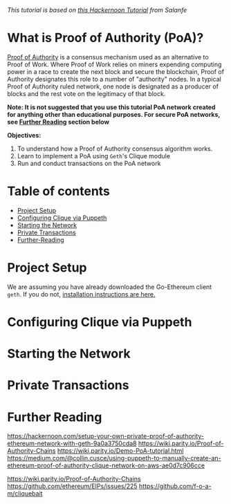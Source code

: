 _This tutorial is based on [this Hackernoon Tutorial](https://hackernoon.com/setup-your-own-private-proof-of-authority-ethereum-network-with-geth-9a0a3750cda8) from Salanfe_

# What is Proof of Authority (PoA)? 


[Proof of Authority](https://wiki.parity.io/Proof-of-Authority-Chains) is a consensus mechanism used as an alternative to Proof of Work. Where Proof of Work relies on miners expending computing power in a race to create the next block and secure the blockchain, Proof of Authority designates this role to a number of "authority" nodes. In a typical Proof of Authority ruled network, one node is designated as a producer of blocks and the rest vote on the legitimacy of that block.


**Note: It is not suggested that you use this tutorial PoA network created for anything other than educational purposes. For secure PoA networks, see [Further Reading](#further-reading) section below**


**Objectives:**
1. To understand how a Proof of Authority consensus algorithm works.
2. Learn to implement a PoA using `Geth`'s Clique module
3. Run and conduct transactions on the PoA network

Table of contents
=================
<!--ts-->
   * [Project Setup](#project-setup)
   * [Configuring Clique via Puppeth](#configuring-clique-via-puppeth)
   * [Starting the Network](#starting-the-network)
   * [Private Transactions](#private-transactions)
   * [Further-Reading](#further-reading)
<!--te-->

Project Setup
============

We are assuming you have already downloaded the Go-Ethereum client `geth`. If you do not, [installation instructions are here.](https://github.com/ethereum/go-ethereum/wiki/Building-Ethereum)



Configuring Clique via Puppeth
============

Starting the Network
============

Private Transactions
============

Further Reading
============
https://hackernoon.com/setup-your-own-private-proof-of-authority-ethereum-network-with-geth-9a0a3750cda8
https://wiki.parity.io/Proof-of-Authority-Chains
https://wiki.parity.io/Demo-PoA-tutorial.html
https://medium.com/@collin.cusce/using-puppeth-to-manually-create-an-ethereum-proof-of-authority-clique-network-on-aws-ae0d7c906cce

https://wiki.parity.io/Proof-of-Authority-Chains
https://github.com/ethereum/EIPs/issues/225
https://github.com/f-o-a-m/cliquebait
